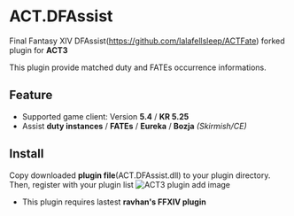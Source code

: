 # ACT.DFAssist

Final Fantasy XIV DFAssist(https://github.com/lalafellsleep/ACTFate) forked plugin for **ACT3**

This plugin provide matched duty and FATEs occurrence informations.

## Feature
* Supported game client: Version **5.4** / **KR 5.25**
* Assist **duty instances** / **FATEs** / **Eureka** / **Bozja** *(Skirmish/CE)*

## Install
Copy downloaded **plugin file**(ACT.DFAssist.dll) to your plugin directory. Then, register with your plugin list
![ACT3 plugin add image](https://user-images.githubusercontent.com/47320226/52210588-db581b00-28ca-11e9-8c60-4d4d1fc21fa4.png)

* This plugin requires lastest **ravhan's FFXIV plugin**


